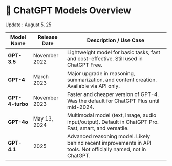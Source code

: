 # 🧠 ChatGPT Models Overview

Update : August 5, 25

| Model Name       | Release Date     | Description / Use Case |
|------------------|------------------|-------------------------|
| **GPT-3.5**       | November 2022    | Lightweight model for basic tasks, fast and cost-effective. Still used in ChatGPT Free. |
| **GPT-4**         | March 2023       | Major upgrade in reasoning, summarization, and content creation. Available via API only. |
| **GPT-4-turbo**   | November 2023    | Faster and cheaper version of GPT-4. Was the default for ChatGPT Plus until mid-2024. |
| **GPT-4o**      | May 13, 2024     | Multimodal model (text, image, audio input/output). Default in ChatGPT Pro. Fast, smart, and versatile. |
| **GPT-4.1**  | 2025  | Advanced reasoning model. Likely behind recent improvements in API tools. Not officially named, not in ChatGPT. |
